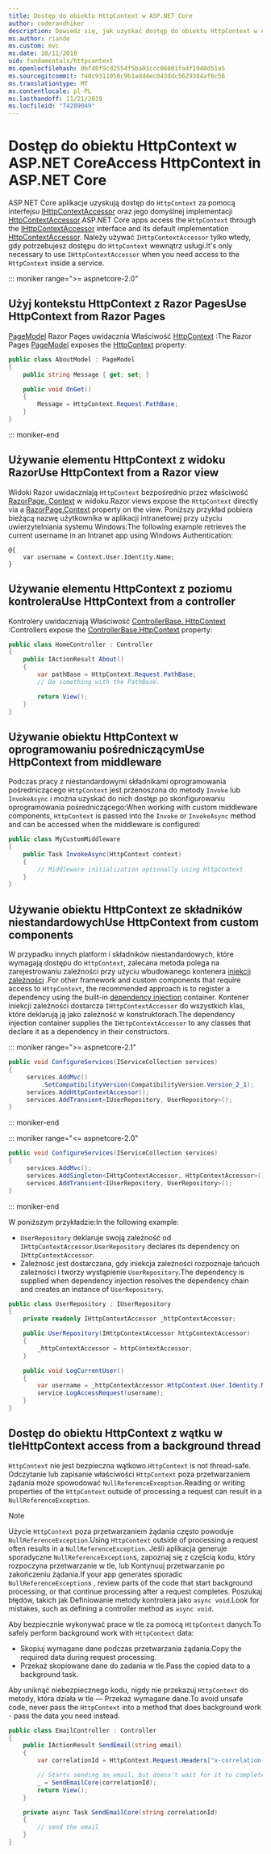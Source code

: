 ```yaml
---
title: Dostęp do obiektu HttpContext w ASP.NET Core
author: coderandhiker
description: Dowiedz się, jak uzyskać dostęp do obiektu HttpContext w ASP.NET Core.
ms.author: riande
ms.custom: mvc
ms.date: 10/11/2018
uid: fundamentals/httpcontext
ms.openlocfilehash: 0bf40f9cd2554f5ba01ccc06001fa4f1940d51a5
ms.sourcegitcommit: f40c9311058c9b1add4ec043ddc5629384af6c56
ms.translationtype: MT
ms.contentlocale: pl-PL
ms.lasthandoff: 11/21/2019
ms.locfileid: "74289049"
---
```

# <a name="access-httpcontext-in-aspnet-core"></a><span data-ttu-id="4318a-103">Dostęp do obiektu HttpContext w ASP.NET Core</span><span class="sxs-lookup"><span data-stu-id="4318a-103">Access HttpContext in ASP.NET Core</span></span>

<span data-ttu-id="4318a-104">ASP.NET Core aplikacje uzyskują dostęp do `HttpContext` za pomocą interfejsu [IHttpContextAccessor](/dotnet/api/microsoft.aspnetcore.http.ihttpcontextaccessor) oraz jego domyślnej implementacji [HttpContextAccessor](/dotnet/api/microsoft.aspnetcore.http.httpcontextaccessor).</span><span class="sxs-lookup"><span data-stu-id="4318a-104">ASP.NET Core apps access the `HttpContext` through the [IHttpContextAccessor](/dotnet/api/microsoft.aspnetcore.http.ihttpcontextaccessor) interface and its default implementation [HttpContextAccessor](/dotnet/api/microsoft.aspnetcore.http.httpcontextaccessor).</span></span> <span data-ttu-id="4318a-105">Należy używać `IHttpContextAccessor` tylko wtedy, gdy potrzebujesz dostępu do `HttpContext` wewnątrz usługi.</span><span class="sxs-lookup"><span data-stu-id="4318a-105">It's only necessary to use `IHttpContextAccessor` when you need access to the `HttpContext` inside a service.</span></span>

::: moniker range=">= aspnetcore-2.0"

## <a name="use-httpcontext-from-razor-pages"></a><span data-ttu-id="4318a-106">Użyj kontekstu HttpContext z Razor Pages</span><span class="sxs-lookup"><span data-stu-id="4318a-106">Use HttpContext from Razor Pages</span></span>

<span data-ttu-id="4318a-107">[PageModel](/dotnet/api/microsoft.aspnetcore.mvc.razorpages.pagemodel) Razor Pages uwidacznia Właściwość [HttpContext](/dotnet/api/microsoft.aspnetcore.mvc.razorpages.pagemodel.httpcontext) :</span><span class="sxs-lookup"><span data-stu-id="4318a-107">The Razor Pages [PageModel](/dotnet/api/microsoft.aspnetcore.mvc.razorpages.pagemodel) exposes the [HttpContext](/dotnet/api/microsoft.aspnetcore.mvc.razorpages.pagemodel.httpcontext) property:</span></span>

```csharp
public class AboutModel : PageModel
{
    public string Message { get; set; }

    public void OnGet()
    {
        Message = HttpContext.Request.PathBase;
    }
}
```

::: moniker-end

## <a name="use-httpcontext-from-a-razor-view"></a><span data-ttu-id="4318a-108">Używanie elementu HttpContext z widoku Razor</span><span class="sxs-lookup"><span data-stu-id="4318a-108">Use HttpContext from a Razor view</span></span>

<span data-ttu-id="4318a-109">Widoki Razor uwidaczniają `HttpContext` bezpośrednio przez właściwość [RazorPage. Context](/dotnet/api/microsoft.aspnetcore.mvc.razor.razorpage.context#Microsoft_AspNetCore_Mvc_Razor_RazorPage_Context) w widoku.</span><span class="sxs-lookup"><span data-stu-id="4318a-109">Razor views expose the `HttpContext` directly via a [RazorPage.Context](/dotnet/api/microsoft.aspnetcore.mvc.razor.razorpage.context#Microsoft_AspNetCore_Mvc_Razor_RazorPage_Context) property on the view.</span></span> <span data-ttu-id="4318a-110">Poniższy przykład pobiera bieżącą nazwę użytkownika w aplikacji intranetowej przy użyciu uwierzytelniania systemu Windows:</span><span class="sxs-lookup"><span data-stu-id="4318a-110">The following example retrieves the current username in an Intranet app using Windows Authentication:</span></span>

```cshtml
@{
    var username = Context.User.Identity.Name;
}
```

## <a name="use-httpcontext-from-a-controller"></a><span data-ttu-id="4318a-111">Używanie elementu HttpContext z poziomu kontrolera</span><span class="sxs-lookup"><span data-stu-id="4318a-111">Use HttpContext from a controller</span></span>

<span data-ttu-id="4318a-112">Kontrolery uwidaczniają Właściwość [ControllerBase. HttpContext](/dotnet/api/microsoft.aspnetcore.mvc.controllerbase.httpcontext) :</span><span class="sxs-lookup"><span data-stu-id="4318a-112">Controllers expose the [ControllerBase.HttpContext](/dotnet/api/microsoft.aspnetcore.mvc.controllerbase.httpcontext) property:</span></span>

```csharp
public class HomeController : Controller
{
    public IActionResult About()
    {
        var pathBase = HttpContext.Request.PathBase;
        // Do something with the PathBase.

        return View();
    }
}
```

## <a name="use-httpcontext-from-middleware"></a><span data-ttu-id="4318a-113">Używanie obiektu HttpContext w oprogramowaniu pośredniczącym</span><span class="sxs-lookup"><span data-stu-id="4318a-113">Use HttpContext from middleware</span></span>

<span data-ttu-id="4318a-114">Podczas pracy z niestandardowymi składnikami oprogramowania pośredniczącego `HttpContext` jest przenoszona do metody `Invoke` lub `InvokeAsync` i można uzyskać do nich dostęp po skonfigurowaniu oprogramowania pośredniczącego:</span><span class="sxs-lookup"><span data-stu-id="4318a-114">When working with custom middleware components, `HttpContext` is passed into the `Invoke` or `InvokeAsync` method and can be accessed when the middleware is configured:</span></span>

```csharp
public class MyCustomMiddleware
{
    public Task InvokeAsync(HttpContext context)
    {
        // Middleware initialization optionally using HttpContext
    }
}
```

## <a name="use-httpcontext-from-custom-components"></a><span data-ttu-id="4318a-115">Używanie obiektu HttpContext ze składników niestandardowych</span><span class="sxs-lookup"><span data-stu-id="4318a-115">Use HttpContext from custom components</span></span>

<span data-ttu-id="4318a-116">W przypadku innych platform i składników niestandardowych, które wymagają dostępu do `HttpContext`, zalecana metoda polega na zarejestrowaniu zależności przy użyciu wbudowanego kontenera [iniekcji zależności](xref:fundamentals/dependency-injection) .</span><span class="sxs-lookup"><span data-stu-id="4318a-116">For other framework and custom components that require access to `HttpContext`, the recommended approach is to register a dependency using the built-in [dependency injection](xref:fundamentals/dependency-injection) container.</span></span> <span data-ttu-id="4318a-117">Kontener iniekcji zależności dostarcza `IHttpContextAccessor` do wszystkich klas, które deklarują ją jako zależność w konstruktorach.</span><span class="sxs-lookup"><span data-stu-id="4318a-117">The dependency injection container supplies the `IHttpContextAccessor` to any classes that declare it as a dependency in their constructors.</span></span>

::: moniker range=">= aspnetcore-2.1"

```csharp
public void ConfigureServices(IServiceCollection services)
{
     services.AddMvc()
         .SetCompatibilityVersion(CompatibilityVersion.Version_2_1);
     services.AddHttpContextAccessor();
     services.AddTransient<IUserRepository, UserRepository>();
}
```

::: moniker-end

::: moniker range="<= aspnetcore-2.0"

```csharp
public void ConfigureServices(IServiceCollection services)
{
     services.AddMvc();
     services.AddSingleton<IHttpContextAccessor, HttpContextAccessor>();
     services.AddTransient<IUserRepository, UserRepository>();
}
```

::: moniker-end

<span data-ttu-id="4318a-118">W poniższym przykładzie:</span><span class="sxs-lookup"><span data-stu-id="4318a-118">In the following example:</span></span>

* <span data-ttu-id="4318a-119">`UserRepository` deklaruje swoją zależność od `IHttpContextAccessor`.</span><span class="sxs-lookup"><span data-stu-id="4318a-119">`UserRepository` declares its dependency on `IHttpContextAccessor`.</span></span>
* <span data-ttu-id="4318a-120">Zależność jest dostarczana, gdy iniekcja zależności rozpoznaje łańcuch zależności i tworzy wystąpienie `UserRepository`.</span><span class="sxs-lookup"><span data-stu-id="4318a-120">The dependency is supplied when dependency injection resolves the dependency chain and creates an instance of `UserRepository`.</span></span>

```csharp
public class UserRepository : IUserRepository
{
    private readonly IHttpContextAccessor _httpContextAccessor;

    public UserRepository(IHttpContextAccessor httpContextAccessor)
    {
        _httpContextAccessor = httpContextAccessor;
    }

    public void LogCurrentUser()
    {
        var username = _httpContextAccessor.HttpContext.User.Identity.Name;
        service.LogAccessRequest(username);
    }
}
```

## <a name="httpcontext-access-from-a-background-thread"></a><span data-ttu-id="4318a-121">Dostęp do obiektu HttpContext z wątku w tle</span><span class="sxs-lookup"><span data-stu-id="4318a-121">HttpContext access from a background thread</span></span>

<span data-ttu-id="4318a-122">`HttpContext` nie jest bezpieczna wątkowo.</span><span class="sxs-lookup"><span data-stu-id="4318a-122">`HttpContext` is not thread-safe.</span></span> <span data-ttu-id="4318a-123">Odczytanie lub zapisanie właściwości `HttpContext` poza przetwarzaniem żądania może spowodować `NullReferenceException`.</span><span class="sxs-lookup"><span data-stu-id="4318a-123">Reading or writing properties of the `HttpContext` outside of processing a request can result in a `NullReferenceException`.</span></span>

> [!NOTE]
> <span data-ttu-id="4318a-124">Użycie `HttpContext` poza przetwarzaniem żądania często powoduje `NullReferenceException`.</span><span class="sxs-lookup"><span data-stu-id="4318a-124">Using `HttpContext` outside of processing a request often results in a `NullReferenceException`.</span></span> <span data-ttu-id="4318a-125">Jeśli aplikacja generuje sporadyczne `NullReferenceException`s, zapoznaj się z częścią kodu, który rozpoczyna przetwarzanie w tle, lub Kontynuuj przetwarzanie po zakończeniu żądania.</span><span class="sxs-lookup"><span data-stu-id="4318a-125">If your app generates sporadic `NullReferenceException`s , review parts of the code that start background processing, or that continue processing after a request completes.</span></span> <span data-ttu-id="4318a-126">Poszukaj błędów, takich jak Definiowanie metody kontrolera jako `async void`.</span><span class="sxs-lookup"><span data-stu-id="4318a-126">Look for mistakes, such as defining a controller method as `async void`.</span></span>

<span data-ttu-id="4318a-127">Aby bezpiecznie wykonywać prace w tle za pomocą `HttpContext` danych:</span><span class="sxs-lookup"><span data-stu-id="4318a-127">To safely perform background work with `HttpContext` data:</span></span>

* <span data-ttu-id="4318a-128">Skopiuj wymagane dane podczas przetwarzania żądania.</span><span class="sxs-lookup"><span data-stu-id="4318a-128">Copy the required data during request processing.</span></span>
* <span data-ttu-id="4318a-129">Przekaż skopiowane dane do zadania w tle.</span><span class="sxs-lookup"><span data-stu-id="4318a-129">Pass the copied data to a background task.</span></span>

<span data-ttu-id="4318a-130">Aby uniknąć niebezpiecznego kodu, nigdy nie przekazuj `HttpContext` do metody, która działa w tle — Przekaż wymagane dane.</span><span class="sxs-lookup"><span data-stu-id="4318a-130">To avoid unsafe code, never pass the `HttpContext` into a method that does background work - pass the data you need instead.</span></span>

```csharp
public class EmailController : Controller
{
    public IActionResult SendEmail(string email)
    {
        var correlationId = HttpContext.Request.Headers["x-correlation-id"].ToString();

        // Starts sending an email, but doesn't wait for it to complete
        _ = SendEmailCore(correlationId);
        return View();
    }

    private async Task SendEmailCore(string correlationId)
    {
        // send the email
    }
}
